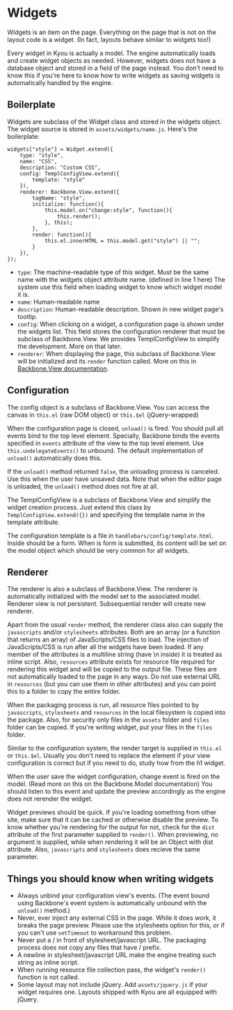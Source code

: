 # Widgets

Widgets is an item on the page. Everything on the page that is not on the layout code is a widget. (In fact, layouts behave similar to widgets too!)

Every widget in Kyou is actually a model. The engine automatically loads and create widget objects as needed. However, widgets does not have a database object and stored in a field of the page instead. You don't need to know this if you're here to know how to write widgets as saving widgets is automatically handled by the engine.

## Boilerplate

Widgets are subclass of the Widget class and stored in the widgets object. The widget source is stored in `assets/widgets/name.js`. Here's the boilerplate:

	widgets["style"] = Widget.extend({
		type: "style",
		name: "CSS",
		description: "Custom CSS",
		config: TemplConfigView.extend({
			template: "style"
		}),
		renderer: Backbone.View.extend({
			tagName: "style",
			initialize: function(){
				this.model.on("change:style", function(){
					this.render();
				}, this);
			},
			render: function(){
				this.el.innerHTML = this.model.get("style") || "";
			}
		}),
	});

- `type`: The machine-readable type of this widget. Must be the same name with the widgets object attribute name. (defined in line 1 here) The system use this field when loading widget to know which widget model it is.
- `name`: Human-readable name
- `description`: Human-readable description. Shown in new widget page's tooltip.
- `config`: When clicking on a widget, a configuration page is shown under the widgets list. This field stores the configuration renderer that must be subclass of Backbone.View. We provides TemplConfigView to simplify the development. More on that later.
- `renderer`: When displaying the page, this subclass of Backbone.View will be initialized and its `render` function called. More on this in [Backbone.View documentation](http://documentcloud.github.com/backbone/#View).

## Configuration

The config object is a subclass of Backbone.View. You can access the canvas in `this.el` (raw DOM object) or `this.$el` (jQuery-wrapped)

When the configuration page is closed, `unload()` is fired. You should pull all events bind to the top level element. Specially, Backbone binds the events specified in `events` attribute of the view to the top level element. Use `this.undelegateEvents()` to unbound. The default implementation of `unload()` automatically does this.

If the `unload()` method returned `false`, the unloading process is canceled. Use this when the user have unsaved data. Note that when the editor page is unloaded, the `unload()` method does not fire at all.

The TemplConfigView is a subclass of Backbone.View and simplify the widget creation process. Just extend this class by `TemplConfigView.extend({})` and specifying the template name in the template attribute.

The configuration template is a file in `handlebars/config/template.html`. Inside should be a form. When is form is submitted, its content will be set on the model object which should be very common for all widgets.

## Renderer

The renderer is also a subclass of Backbone.View. The renderer is automatically initialized with the model set to the associated model. Renderer view is not persistent. Subsequential render will create new renderer.

Apart from the usual `render` method, the renderer class also can supply the `javascripts` and/or `stylesheets` attributes. Both are an array (or a function that returns an array) of JavaScripts/CSS files to load. The injection of JavaScripts/CSS is run after all the widgets have been loaded. If any member of the attributes is a multiline string (have \n inside) it is treated as inline script. Also, `resources` attribute exists for resource file required for rendering this widget and will be copied to the output file. These files are not automatically loaded to the page in any ways. Do not use external URL in `resources` (but you can use them in other attributes) and you can point this to a folder to copy the entire folder.

When the packaging process is run, all resource files pointed to by `javascripts`, `stylesheets` and `resources` in the local filesystem is copied into the package. Also, for security only files in the `assets` folder and `files` folder can be copied. If you're writing widget, put your files in the `files` folder.

Similar to the configuration system, the render target is supplied in `this.el` or `this.$el`. Usually you don't need to replace the element if your view configuration is correct but if you need to do, study how from the h1 widget.

When the user save the widget configuration, change event is fired on the model. (Read more on this on the Backbone.Model documentation) You should listen to this event and update the preview accordingly as the engine does not rerender the widget.

Widget previews should be quick. If you're loading something from other site, make sure that it can be cached or otherwise disable the preview. To know whether you're rendering for the output for not, check for the `dist` attribute of the first parameter supplied to `render()`. When previewing, no argument is supplied, while when rendering it will be an Object with dist attribute. Also, `javascripts` and `stylesheets` does recieve the same parameter.

## Things you should know when writing widgets

- Always unbind your configuration view's events. (The event bound using Backbone's event system is automatically unbound with the `unload()` method.)
- Never, ever inject any external CSS in the page. While it does work, it breaks the page preview. Please use the stylesheets option for this, or if you can't use `setTimeout` to workaround this problem.
- Never put a / in front of stylesheet/javascript URL. The packaging process does not copy any files that have / prefix.
- A newline in stylesheet/javascript URL make the engine treating such string as inline script.
- When running resource file collection pass, the widget's `render()` function is not called.
- Some layout may not include jQuery. Add `assets/jquery.js` if your widget requires one. Layouts shipped with Kyou are all equipped with jQuery.
